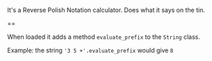 It's a Reverse Polish Notation calculator. Does what it says on the tin.

== 

When loaded it adds a method `evaluate_prefix` to the `String` class.

Example: the string `'3 5 +'.evaluate_prefix` would give `8`


